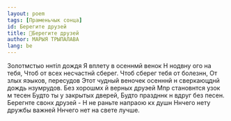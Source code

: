 ```yaml
---
layout: poem
tags: [Праменьчык сонца]
id: Берегите друзей
title: 🚧Берегите друзей
author: МАРЫЯ ТРЫПАЛАВА
lang: be
---
```



Золотмстыо ннтіл дождя
Я вплету в осеннмй венок Н нодвну ого на тебя, Чтоб от всех несчастнй сберег. Чтоб сберег тебя от болезнн, От злых яэыков, пересудов Этот чудный веночек осенннй н сверкаюцднй дождь нзумрудов.
Без хорошмх й верных друэей Мпр становнтся узок м тесен Будто ты у закрытых дверей, Будто праздннк н вдруг без песен. Берегнте свонх друзей - Н не раньте напраою кх душн Ннчего нету дружбы важней Ннчего нет на свете лучше.
